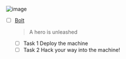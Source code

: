 ![image](https://user-images.githubusercontent.com/51442719/172142953-ad6a76a6-fb90-4c58-b63a-288cd917482b.png)

- [ ] [Bolt](https://tryhackme.com/room/bolt)
  > A hero is unleashed
    - [ ] Task 1  Deploy the machine
    - [ ] Task 2  Hack your way into the machine!
